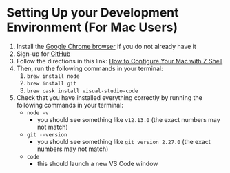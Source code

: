 # Setting Up your Development Environment (For Mac Users)
1. Install the [Google Chrome browser](https://www.google.com/chrome/) if you do not already have it
2. Sign-up for [GitHub](https://github.com/)
3. Follow the directions in this link:
[How to Configure Your Mac with Z Shell](https://www.freecodecamp.org/news/how-to-configure-your-macos-terminal-with-zsh-like-a-pro-c0ab3f3c1156/)
4. Then, run the following commands in your terminal:
   1. `brew install node`
   2. `brew install git`
   3. `brew cask install visual-studio-code`
5. Check that you have installed everything correctly by running the following commands in your terminal:
   - `node -v`
     - you should see something like `v12.13.0` (the exact numbers may not match)
   - `git --version`
     - you should see something like `git version 2.27.0` (the exact numbers may not match)
   - `code`
     - this should launch a new VS Code window
